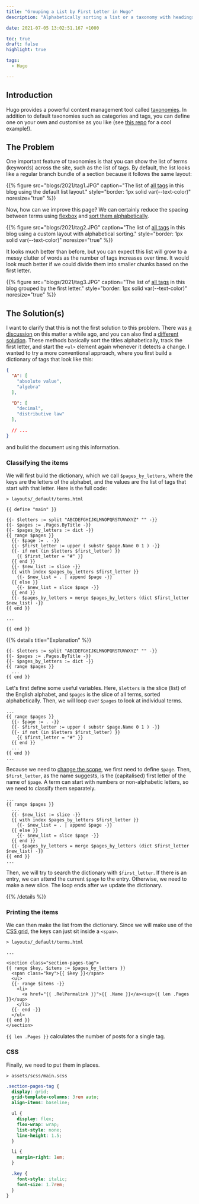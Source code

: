 ```yaml
---
title: "Grouping a List by First Letter in Hugo"
description: "Alphabetically sorting a list or a taxonomy with headings."

date: 2021-07-05 13:02:51.167 +1000

toc: true
draft: false
highlight: true

tags:
  - Hugo

---
```


## Introduction

Hugo provides a powerful content management tool called [taxonomies](https://gohugo.io/content-management/taxonomies). In addition to default taxonomies such as categories and tags, you can define one on your own and customise as you like (see [this repo](https://github.com/guayom/hugo-taxonomies) for a cool example!). 

## The Problem

One important feature of taxonomies is that you can show the list of terms (keywords) across the site, such as the list of tags. By default, the list looks like a regular branch bundle of a section because it follows the same layout:

{{% figure src="blogs/2021/tag1.JPG" caption="The list of [all tags](/tags/) in this blog using the default list layout." style="border: 1px solid var(--text-color)" noresize="true" %}}

Now, how can we improve this page? We can certainly reduce the spacing between terms using [flexbox](https://css-tricks.com/snippets/css/a-guide-to-flexbox/) and [sort them alphabetically](https://gohugo.io/templates/taxonomy-templates/#order-taxonomies).

{{% figure src="blogs/2021/tag2.JPG" caption="The list of [all tags](/tags/) in this blog using a custom layout with alphabetical sorting." style="border: 1px solid var(--text-color)" noresize="true" %}}

It looks much better than before, but you can expect this list will grow to a messy clutter of words as the number of tags increases over time. It would look much better if we could divide them into smaller chunks based on the first letter.

{{% figure src="blogs/2021/tag3.JPG" caption="The list of [all tags](/tags/) in this blog grouped by the first letter." style="border: 1px solid var(--text-color)" noresize="true" %}}

## The Solution(s)

I want to clarify that this is not the first solution to this problem. There was [a discussion](https://discourse.gohugo.io/t/lists-of-content-divided-by-posts-first-letter/8534) on this matter a while ago, and you can also find a [different solution](https://gohugohq.com/howto/hugo-create-first-letter-indexed-list/). These methods basically sort the titles alphabetically, track the first letter, and start the `<ul>` element again whenever it detects a change. I wanted to try a more conventional approach, where you first build a dictionary of tags that look like this:

```JSON
{ 
  "A": [
    "absolute value",
    "algebra"
  ],

  "D": [
    "decimal",
    "distributive law"
  ],

  // ...
}
```

and build the document using this information.


### Classifying the items

We will first build the dictionary, which we call `$pages_by_letters`, where the keys are the letters of the alphabet, and the values are the list of tags that start with that letter. Here is the full code:

```filename
> layouts/_default/terms.html
```
```golang
{{ define "main" }}

{{- $letters := split "ABCDEFGHIJKLMNOPQRSTUVWXYZ" "" -}}
{{- $pages := .Pages.ByTitle -}}
{{- $pages_by_letters := dict -}}
{{ range $pages }}
  {{- $page := . -}}
  {{- $first_letter := upper ( substr $page.Name 0 1 ) -}}
  {{- if not (in $letters $first_letter) }}
    {{ $first_letter = "#" }}
  {{ end }}
  {{- $new_list := slice -}}
  {{ with index $pages_by_letters $first_letter }}
    {{- $new_list = . | append $page -}}
  {{ else }}
    {{- $new_list = slice $page -}}
  {{ end }}
  {{- $pages_by_letters = merge $pages_by_letters (dict $first_letter $new_list) -}}
{{ end }}

...

{{ end }}
```

{{% details title="Explanation" %}}

<p></p>

```golang
{{- $letters := split "ABCDEFGHIJKLMNOPQRSTUVWXYZ" "" -}}
{{- $pages := .Pages.ByTitle -}}
{{- $pages_by_letters := dict -}}
{{ range $pages }}
  ...
{{ end }}
```

Let's first define some useful variables. Here, `$letters` is the slice (list) of the English alphabet, and `$pages` is the slice of all terms, sorted alphabetically. Then, we will loop over `$pages` to look at individual terms.

```golang
...
{{ range $pages }}
  {{- $page := . -}}
  {{- $first_letter := upper ( substr $page.Name 0 1 ) -}}
  {{- if not (in $letters $first_letter) }}
    {{ $first_letter = "#" }}
  {{ end }}
  ...
{{ end }}
...
```

Because we need to [change the scope](https://www.regisphilibert.com/blog/2018/02/hugo-the-scope-the-context-and-the-dot/), we first need to define `$page`. Then, `$first_letter`, as the name suggests, is the (capitalised) first letter of the name of `$page`. A term can start with numbers or non-alphabetic letters, so we need to classify them separately. 

```golang
...
{{ range $pages }}
  ...
  {{- $new_list := slice -}}
  {{ with index $pages_by_letters $first_letter }}
    {{- $new_list = . | append $page -}}
  {{ else }}
    {{- $new_list = slice $page -}}
  {{ end }}
  {{- $pages_by_letters = merge $pages_by_letters (dict $first_letter $new_list) -}}
{{ end }}
...
```

Then, we will try to search the dictionary with `$first_letter`. If there is an entry, we can attend the current `$page` to the entry. Otherwise, we need to make a new slice. The loop ends after we update the dictionary.

{{% /details %}}


### Printing the items

We can then make the list from the dictionary. Since we will make use of the [CSS grid](https://css-tricks.com/snippets/css/complete-guide-grid/), the keys can just sit inside a `<span>`.

```filename
> layouts/_default/terms.html
```
```golang
...

<section class="section-pages-tag">
{{ range $key, $items := $pages_by_letters }}
  <span class="key">{{ $key }}</span>
  <ul>
  {{- range $items -}}
    <li>
      <a href="{{ .RelPermalink }}">{{ .Name }}</a><sup>{{ len .Pages }}</sup>
    </li>
  {{- end -}}
  </ul>
{{ end }}
</section>
```

`{{ len .Pages }}` calculates the number of posts for a single tag.


### CSS

Finally, we need to put them in places. 

```filename
> assets/scss/main.scss
```
```scss
.section-pages-tag {
  display: grid;
  grid-template-columns: 3rem auto;
  align-items: baseline;

  ul {
    display: flex;
    flex-wrap: wrap;
    list-style: none;
    line-height: 1.5;
  }

  li {
    margin-right: 1em;
  }

  .key {
    font-style: italic;
    font-size: 1.7rem;
  }
}
```
